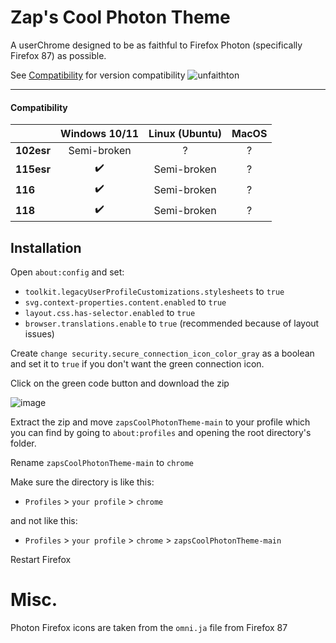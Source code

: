 # Zap's Cool Photon Theme
A userChrome designed to be as faithful to Firefox Photon (specifically Firefox 87) as possible.

See [Compatibility](https://github.com/zapSNH/zapsCoolPhotonTheme/README.md#compatibility) for version compatibility
![unfaithton](https://github.com/zapSNH/zapsCoolPhotonTheme/assets/134786889/a2690e89-774b-4c4d-9f02-ce160b025bbb)

____

#### Compatibility
| | Windows 10/11 | Linux (Ubuntu) | MacOS |
|-|:-:|:-:|:-:|
| **102esr** | Semi-broken | ? | ? |
| **115esr** | ✔️ | Semi-broken | ? |
| **116** | ✔️ | Semi-broken | ? |
| **118** | ✔️ | Semi-broken | ? | 
## Installation
Open `about:config` and set:
* `toolkit.legacyUserProfileCustomizations.stylesheets` to `true`
* `svg.context-properties.content.enabled` to `true`
* `layout.css.has-selector.enabled` to `true`
* `browser.translations.enable` to `true` (recommended because of layout issues)

Create `change security.secure_connection_icon_color_gray` as a boolean and set it to `true` if you don't want the green connection icon.

Click on the green code button and download the zip

![image](https://github.com/zapSNH/zapsCoolPhotonTheme/assets/134786889/022952df-a69e-4b71-96c5-bc45dc9d84b8)

Extract the zip and move `zapsCoolPhotonTheme-main` to your profile which you can find by going to `about:profiles` and opening the root directory's folder.

Rename `zapsCoolPhotonTheme-main` to `chrome`


Make sure the directory is like this:
* `Profiles` > `your profile` > `chrome`

and not like this:
* `Profiles` > `your profile` > `chrome` > `zapsCoolPhotonTheme-main`

Restart Firefox

# Misc.
Photon Firefox icons are taken from the `omni.ja` file from Firefox 87 

